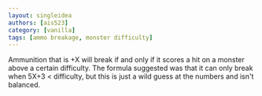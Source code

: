 ```yaml
---
layout: singleidea
authors: [ais523]
category: [vanilla]
tags: [ammo breakage, monster difficulty]
---
```

Ammunition that is +X will break if and only if it scores a hit on a monster above a certain difficulty. The formula suggested was that it can only break when 5X+3 < difficulty, but this is just a wild guess at the numbers and isn't balanced.
